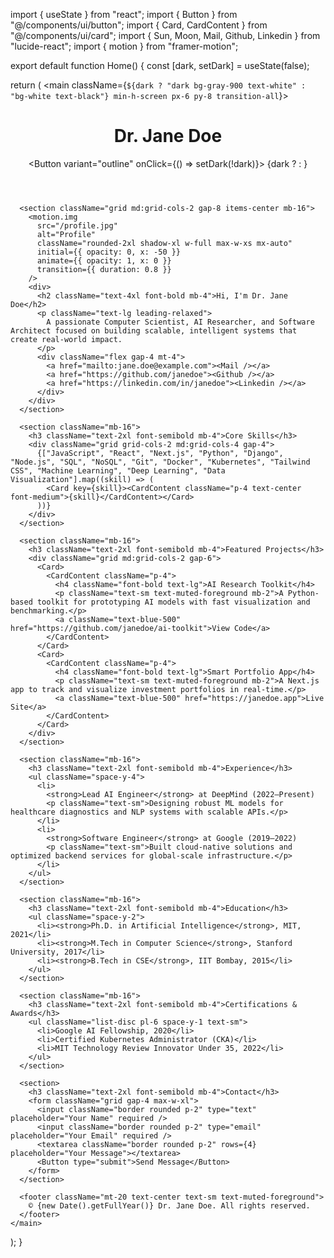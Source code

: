 import { useState } from "react";
import { Button } from "@/components/ui/button";
import { Card, CardContent } from "@/components/ui/card";
import { Sun, Moon, Mail, Github, Linkedin } from "lucide-react";
import { motion } from "framer-motion";

export default function Home() {
  const [dark, setDark] = useState(false);

  return (
    <main className={`${dark ? "dark bg-gray-900 text-white" : "bg-white text-black"} min-h-screen px-6 py-8 transition-all`}> 
      <header className="flex justify-between items-center mb-10">
        <h1 className="text-3xl font-bold tracking-tight">Dr. Jane Doe</h1>
        <Button variant="outline" onClick={() => setDark(!dark)}>
          {dark ? <Sun /> : <Moon />}
        </Button>
      </header>

      <section className="grid md:grid-cols-2 gap-8 items-center mb-16">
        <motion.img
          src="/profile.jpg"
          alt="Profile"
          className="rounded-2xl shadow-xl w-full max-w-xs mx-auto"
          initial={{ opacity: 0, x: -50 }}
          animate={{ opacity: 1, x: 0 }}
          transition={{ duration: 0.8 }}
        />
        <div>
          <h2 className="text-4xl font-bold mb-4">Hi, I'm Dr. Jane Doe</h2>
          <p className="text-lg leading-relaxed">
            A passionate Computer Scientist, AI Researcher, and Software Architect focused on building scalable, intelligent systems that create real-world impact.
          </p>
          <div className="flex gap-4 mt-4">
            <a href="mailto:jane.doe@example.com"><Mail /></a>
            <a href="https://github.com/janedoe"><Github /></a>
            <a href="https://linkedin.com/in/janedoe"><Linkedin /></a>
          </div>
        </div>
      </section>

      <section className="mb-16">
        <h3 className="text-2xl font-semibold mb-4">Core Skills</h3>
        <div className="grid grid-cols-2 md:grid-cols-4 gap-4">
          {["JavaScript", "React", "Next.js", "Python", "Django", "Node.js", "SQL", "NoSQL", "Git", "Docker", "Kubernetes", "Tailwind CSS", "Machine Learning", "Deep Learning", "Data Visualization"].map((skill) => (
            <Card key={skill}><CardContent className="p-4 text-center font-medium">{skill}</CardContent></Card>
          ))}
        </div>
      </section>

      <section className="mb-16">
        <h3 className="text-2xl font-semibold mb-4">Featured Projects</h3>
        <div className="grid md:grid-cols-2 gap-6">
          <Card>
            <CardContent className="p-4">
              <h4 className="font-bold text-lg">AI Research Toolkit</h4>
              <p className="text-sm text-muted-foreground mb-2">A Python-based toolkit for prototyping AI models with fast visualization and benchmarking.</p>
              <a className="text-blue-500" href="https://github.com/janedoe/ai-toolkit">View Code</a>
            </CardContent>
          </Card>
          <Card>
            <CardContent className="p-4">
              <h4 className="font-bold text-lg">Smart Portfolio App</h4>
              <p className="text-sm text-muted-foreground mb-2">A Next.js app to track and visualize investment portfolios in real-time.</p>
              <a className="text-blue-500" href="https://janedoe.app">Live Site</a>
            </CardContent>
          </Card>
        </div>
      </section>

      <section className="mb-16">
        <h3 className="text-2xl font-semibold mb-4">Experience</h3>
        <ul className="space-y-4">
          <li>
            <strong>Lead AI Engineer</strong> at DeepMind (2022–Present)
            <p className="text-sm">Designing robust ML models for healthcare diagnostics and NLP systems with scalable APIs.</p>
          </li>
          <li>
            <strong>Software Engineer</strong> at Google (2019–2022)
            <p className="text-sm">Built cloud-native solutions and optimized backend services for global-scale infrastructure.</p>
          </li>
        </ul>
      </section>

      <section className="mb-16">
        <h3 className="text-2xl font-semibold mb-4">Education</h3>
        <ul className="space-y-2">
          <li><strong>Ph.D. in Artificial Intelligence</strong>, MIT, 2021</li>
          <li><strong>M.Tech in Computer Science</strong>, Stanford University, 2017</li>
          <li><strong>B.Tech in CSE</strong>, IIT Bombay, 2015</li>
        </ul>
      </section>

      <section className="mb-16">
        <h3 className="text-2xl font-semibold mb-4">Certifications & Awards</h3>
        <ul className="list-disc pl-6 space-y-1 text-sm">
          <li>Google AI Fellowship, 2020</li>
          <li>Certified Kubernetes Administrator (CKA)</li>
          <li>MIT Technology Review Innovator Under 35, 2022</li>
        </ul>
      </section>

      <section>
        <h3 className="text-2xl font-semibold mb-4">Contact</h3>
        <form className="grid gap-4 max-w-xl">
          <input className="border rounded p-2" type="text" placeholder="Your Name" required />
          <input className="border rounded p-2" type="email" placeholder="Your Email" required />
          <textarea className="border rounded p-2" rows={4} placeholder="Your Message"></textarea>
          <Button type="submit">Send Message</Button>
        </form>
      </section>

      <footer className="mt-20 text-center text-sm text-muted-foreground">
        © {new Date().getFullYear()} Dr. Jane Doe. All rights reserved.
      </footer>
    </main>
  );
}
